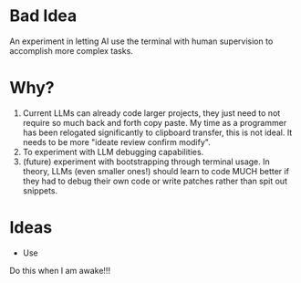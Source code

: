 # Bad Idea
An experiment in letting AI use the terminal with human supervision to accomplish more complex tasks.

# Why?
1. Current LLMs can already code larger projects, they just need to not require so much back and forth copy paste. My time as a programmer has been relogated significantly to clipboard transfer, this is not ideal. It needs to be more "ideate review confirm modify".
1. To experiment with LLM debugging capabilities.
1. (future) experiment with bootstrapping through terminal usage. In theory, LLMs (even smaller ones!) should learn to code MUCH better if they had to debug their own code or write patches rather than spit out snippets.

# Ideas
- Use









Do this when I am awake!!!